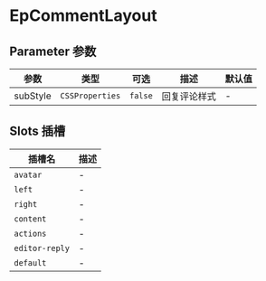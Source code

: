 # EpCommentLayout
## Parameter 参数
| 参数 | 类型 | 可选 | 描述 | 默认值 |
| --- | --- | --- | --- | --- |
| subStyle | `CSSProperties` | `false` | 回复评论样式 | -
## Slots 插槽
| 插槽名 | 描述 |
|  ---  | --- |
| `avatar` | - |
| `left` | - |
| `right` | - |
| `content` | - |
| `actions` | - |
| `editor-reply` | - |
| `default` | - |

